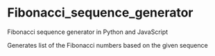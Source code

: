 # Fibonacci_sequence_generator

Fibonacci sequence generator in Python and JavaScript

Generates list of the Fibonacci numbers based on the given sequence
